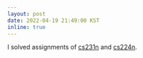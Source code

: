 ```yaml
---
layout: post
date: 2022-04-19 21:49:00 KST
inline: true
---
```


I solved assignments of [cs231n](https://github.com/lilys012/cs231n) and [cs224n](https://github.com/lilys012/cs224n).
